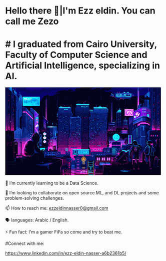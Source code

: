  # Hello there 👋|I'm Ezz eldin. You can call me Zezo
 # # I graduated from Cairo University, Faculty of Computer Science and Artificial Intelligence, specializing in AI.
 
 ![](https://github.com/Ezzeldin-nasser939/Ezzeldin-nasser939/blob/main/future-gaming.gif)
   
🌱 I’m currently learning to be a Data Science.

👯 I’m looking to collaborate on open source ML, and DL projects and some problem-solving challenges. 

📫 How to reach me: ezzeldinnasser0@gmail.com

🗣️ languages: Arabic / English.

⚡ Fun fact: I'm a gamer FiFa so come and try to beat me.

 #Connect with me:
 
 https://www.linkedin.com/in/ezz-eldin-nasser-a6b2361b5/
